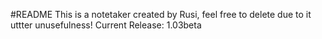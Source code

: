 #README
This is a notetaker created by Rusi, feel free to delete due to it uttter unusefulness!
Current Release: 1.03beta

